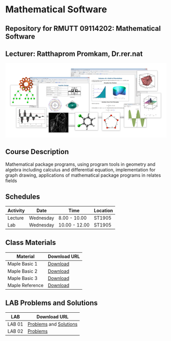 # Mathematical Software
Repository for RMUTT 09114202: Mathematical Software
---
Lecturer: Ratthaprom Promkam, Dr.rer.nat
---
![Maplesoft](./materials/maple_img.jpg)

## Course Description

Mathematical package programs, using program tools in geometry and algebra including calculus and differential equation, implementation for graph drawing, applications of mathematical package programs in relates fields

## Schedules

|Activity|  Date | Time | Location |
|--------|-------|------|----------|
|Lecture| Wednesday | 8.00 - 10.00 | ST1905 |
|Lab| Wednesday | 10.00 - 12.00 | ST1905 |

## Class Materials

| Material | Download URL|
|----------|---------------|
| Maple Basic 1 | [Download](./materials/basic_1.pdf) |
| Maple Basic 2 | [Download](./materials/basic_2.pdf) |
| Maple Basic 3 | [Download](./materials/basic_3.pdf) |
| Maple Reference  | [Download](./materials/reference.pdf) |

## LAB Problems and Solutions

| LAB | Download URL |
|-----|--------------|
| LAB 01 | [Problems](./materials/lab_01.pdf) and [Solutions](./materials/lab_sol_01.pdf) |
| LAB 02 | [Problems](./materials/lab_02.pdf) |